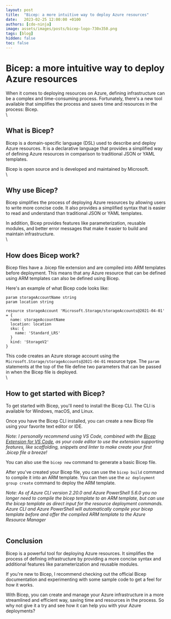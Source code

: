 ```yaml
---
layout: post
title:  "Bicep: a more intuitive way to deploy Azure resources"
date:   2023-02-25 12:00:00 +0100
authors: [cdo-ninja]
image: assets/images/posts/bicep-logo-730x350.png
tags: [blog]
hidden: false
toc: false
---
```


# Bicep: a more intuitive way to deploy Azure resources

When it comes to deploying resources on Azure, defining infrastructure can be a complex and time-consuming process. Fortunately, there's a new tool available that simplifies the process and saves time and resources in the process: Bicep. \
 \

## What is Bicep?
Bicep is a domain-specific language (DSL) used to describe and deploy Azure resources. It is a declarative language that provides a simplified way of defining Azure resources in comparison to traditional JSON or YAML templates.

Bicep is open source and is developed and maintained by Microsoft. \
 \

## Why use Bicep?

Bicep simplifies the process of deploying Azure resources by allowing users to write more concise code. It also provides a simplified syntax that is easier to read and understand than traditional JSON or YAML templates.

In addition, Bicep provides features like parameterization, reusable modules, and better error messages that make it easier to build and maintain infrastructure. \
 \

## How does Bicep work?

Bicep files have a .bicep file extension and are compiled into ARM templates before deployment. This means that any Azure resource that can be defined using ARM templates can also be defined using Bicep.

Here's an example of what Bicep code looks like:

```bicep
param storageAccountName string
param location string

resource storageAccount 'Microsoft.Storage/storageAccounts@2021-04-01' = {
  name: storageAccountName
  location: location
  sku: {
    name: 'Standard_LRS'
  }
  kind: 'StorageV2'
}
```

This code creates an Azure storage account using the `Microsoft.Storage/storageAccounts@2021-04-01` resource type. The `param` statements at the top of the file define two parameters that can be passed in when the Bicep file is deployed. \
 \

## How to get started with Bicep?

To get started with Bicep, you'll need to install the Bicep CLI. The CLI is available for Windows, macOS, and Linux.

Once you have the Bicep CLI installed, you can create a new Bicep file using your favorite text editor or IDE. 

*Note: I personally recommend using VS Code, combined with the [Bicep Extension for VS Code](https://marketplace.visualstudio.com/items?itemName=ms-azuretools.vscode-bicep), as your code editor to use the extension supporting features, like scaffolding, snippets and linter to make create your first .bicep file a breeze!*

You can also use the `bicep new` command to generate a basic Bicep file.

After you've created your Bicep file, you can use the `bicep build` command to compile it into an ARM template. You can then use the `az deployment group create` command to deploy the ARM template.

*Note: As of Azure CLI version 2.20.0 and Azure PowerShell 5.6.0 you no longer need to compile the bicep template to an ARM template, but can use the bicep template as direct input for the resource deployment commands. Azure CLI and Azure PowerShell will automatically compile your bicep template before and offer the compiled ARM template to the Azure Resource Manager* \
&nbsp;
&nbsp;

## Conclusion

Bicep is a powerful tool for deploying Azure resources. It simplifies the process of defining infrastructure by providing a more concise syntax and additional features like parameterization and reusable modules.

If you're new to Bicep, I recommend checking out the official Bicep documentation and experimenting with some sample code to get a feel for how it works.

With Bicep, you can create and manage your Azure infrastructure in a more streamlined and efficient way, saving time and resources in the process. So why not give it a try and see how it can help you with your Azure deployments?
